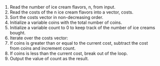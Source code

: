 1. Read the number of ice cream flavors, n, from input.
2. Read the costs of the n ice cream flavors into a vector, costs.
3. Sort the costs vector in non-decreasing order.
4. Initialize a variable coins with the total number of coins.
5. Initialize a variable count to 0 to keep track of the number of ice creams bought.
6. Iterate over the costs vector:
7. If coins is greater than or equal to the current cost, subtract the cost from coins and increment count.
8. If coins is less than the current cost, break out of the loop.
9. Output the value of count as the result.
